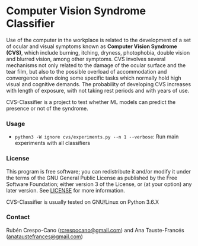 # Computer Vision Syndrome Classifier

Use of the computer in the workplace is related to the development of a set of ocular and visual symptoms known as **Computer Vision Syndrome (CVS)**, which include burning, itching, dryness, photophobia, double vision and blurred vision, among other symptoms. CVS involves several mechanisms not only related to the damage of the ocular surface and the tear film, but also to the possible overload of accommodation and convergence when doing some specific tasks which normally hold high visual and cognitive demands. The probability of developing CVS increases with length of exposure, with not taking rest periods and with years of use.

CVS-Classifier is a project to test whether ML models can predict the presence or not of the syndrome.



### Usage
- `python3 -W ignore cvs/experiments.py --n 1 --verbose`: Run main experiments with all classifiers



### License
This program is free software; you can redistribute it and/or modify it under the terms of the GNU General Public License as published by the Free Software Foundation; either version 3 of the License, or (at your option) any later version. See [LICENSE](LICENSE) for more information.

CVS-Classifier is usually tested on GNU/Linux on Python 3.6.X



### Contact
Rubén Crespo-Cano (rcrespocano@gmail.com) and Ana Tauste-Francés (anataustefrances@gmail.com)

